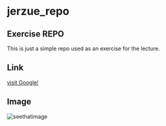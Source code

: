 # jerzue_repo
## Exercise REPO
This is just a simple repo used as an exercise for the lecture.
## Link
[visit Google!](www.google.ch)
## Image
![seethatimage](http://octodex.github.com/images/octdrey-catburn.jpg)